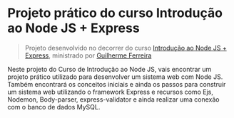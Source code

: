 # Projeto prático do curso Introdução ao Node JS + Express
> Projeto desenvolvido no decorrer do curso [Introdução ao Node JS + Express](https://www.udemy.com/course/introducao-ao-node-js-express/), ministrado por [Guilherme Ferreira](https://www.udemy.com/user/guilherme-ferreira-4/)

Neste projeto do Curso de Introdução ao Node JS, vais encontrar um projeto prático utilizado para desenvolver um sistema web com Node JS. Também encontrará os conceitos iniciais e ainda os passos para construir um sistema web utilizando o framework Express e recursos como Ejs, Nodemon, Body-parser, express-validator e ainda realizar uma conexão com o banco de dados MySQL.